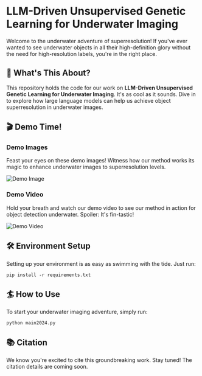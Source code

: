 # LLM-Driven Unsupervised Genetic Learning for Underwater Imaging 

Welcome to the underwater adventure of superresolution! If you've ever wanted to see underwater objects in all their high-definition glory without the need for high-resolution labels, you're in the right place.

## 🌊 What's This About?
This repository holds the code for our work on **LLM-Driven Unsupervised Genetic Learning for Underwater Imaging**. It's as cool as it sounds. Dive in to explore how large language models can help us achieve object superresolution in underwater images.

## 🎬 Demo Time!
### Demo Images
Feast your eyes on these demo images! Witness how our method works its magic to enhance underwater images to superresolution levels. 

![Demo Image](path/to/demo-image.jpg)

### Demo Video
Hold your breath and watch our demo video to see our method in action for object detection underwater. Spoiler: It's fin-tastic!

![Demo Video]([./ForReadme/1.gif)

## 🛠️ Environment Setup
Setting up your environment is as easy as swimming with the tide. Just run:
```
pip install -r requirements.txt
```

## 🏄 How to Use
To start your underwater imaging adventure, simply run:
```
python main2024.py
```
## 📚 Citation
We know you're excited to cite this groundbreaking work. Stay tuned! The citation details are coming soon.
